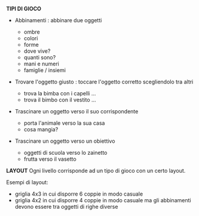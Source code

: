 **TIPI DI GIOCO**

- Abbinamenti : abbinare due oggetti
    - ombre
    - colori
    - forme
    - dove vive?
    - quanti sono?
    - mani e numeri
    - famiglie / insiemi

- Trovare l'oggetto giusto : toccare l'oggetto corretto scegliendolo tra altri
    - trova la bimba con i capelli ...
    - trova il bimbo con il vestito ...

- Trascinare un oggetto verso il suo corrispondente
    - porta l'animale verso la sua casa
    - cosa mangia?

- Trascinare un oggetto verso un obiettivo
    - oggetti di scuola verso lo zainetto
    - frutta verso il vasetto


**LAYOUT**
Ogni livello corrisponde ad un tipo di gioco con un certo layout.

Esempi di layout:
- griglia 4x3 in cui disporre 6 coppie in modo casuale
- griglia 4x2 in cui disporre 4 coppie in modo casuale ma gli abbinamenti devono essere tra oggetti di righe diverse



